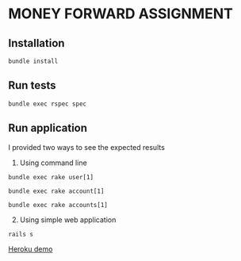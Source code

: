 # MONEY FORWARD ASSIGNMENT

## Installation
```
bundle install
```

## Run tests
```
bundle exec rspec spec
```

## Run application

I provided two ways to see the expected results

1. Using command line
```
bundle exec rake user[1]
```

```
bundle exec rake account[1]
```

```
bundle exec rake accounts[1]
```

2. Using simple web application
```
rails s
```

[Heroku demo](https://money-forward-will-nguyen.herokuapp.com/dashboard)
